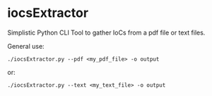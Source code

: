 # iocsExtractor
Simplistic Python CLI Tool to gather IoCs from a pdf file or text files.

General use:
```
./iocsExtractor.py --pdf <my_pdf_file> -o output
```

or:
```
./iocsExtractor.py --text <my_text_file> -o output
```
